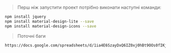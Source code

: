 > Перш ніж запустити проект потрібно виконати наступні команди:

```bash
npm install jquery
npm install material-design-lite --save
npm install material-design-icons --save
```
> Поточні баги
```bash
https://docs.google.com/spreadsheets/d/1ia4E6SzayDxQ6IZ0xj0hBt9OOs0fIKjuHUL7iXnXIfY/edit?usp=sharing
```
